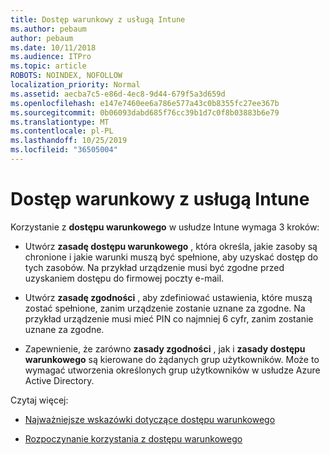 ```yaml
---
title: Dostęp warunkowy z usługą Intune
ms.author: pebaum
author: pebaum
ms.date: 10/11/2018
ms.audience: ITPro
ms.topic: article
ROBOTS: NOINDEX, NOFOLLOW
localization_priority: Normal
ms.assetid: aecba7c5-e86d-4ec8-9d44-679f5a3d659d
ms.openlocfilehash: e147e7460ee6a786e577a43c0b8355fc27ee367b
ms.sourcegitcommit: 0b06093dabd685f76cc39b1d7c0f8b03883b6e79
ms.translationtype: MT
ms.contentlocale: pl-PL
ms.lasthandoff: 10/25/2019
ms.locfileid: "36505004"
---
```

# <a name="conditional-access-with-intune"></a>Dostęp warunkowy z usługą Intune

Korzystanie z **dostępu warunkowego** w usłudze Intune wymaga 3 kroków: 
  
- Utwórz **zasadę dostępu warunkowego** , która określa, jakie zasoby są chronione i jakie warunki muszą być spełnione, aby uzyskać dostęp do tych zasobów. Na przykład urządzenie musi być zgodne przed uzyskaniem dostępu do firmowej poczty e-mail. 
    
- Utwórz **zasadę zgodności** , aby zdefiniować ustawienia, które muszą zostać spełnione, zanim urządzenie zostanie uznane za zgodne. Na przykład urządzenie musi mieć PIN co najmniej 6 cyfr, zanim zostanie uznane za zgodne. 
    
- Zapewnienie, że zarówno **zasady zgodności** , jak i **zasady dostępu warunkowego** są kierowane do żądanych grup użytkowników. Może to wymagać utworzenia określonych grup użytkowników w usłudze Azure Active Directory. 
    
Czytaj więcej:
  
- [Najważniejsze wskazówki dotyczące dostępu warunkowego](https://docs.microsoft.com/azure/active-directory/conditional-access/best-practices)
    
- [Rozpoczynanie korzystania z dostępu warunkowego](https://docs.microsoft.com/azure/active-directory/active-directory-conditional-access-azure-portal-get-started)
    

